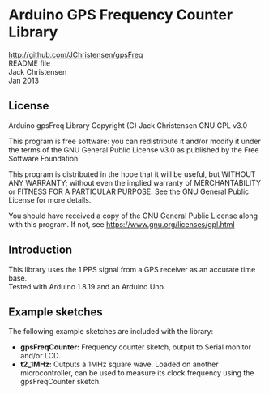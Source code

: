 # Arduino GPS Frequency Counter Library
http://github.com/JChristensen/gpsFreq  
README file  
Jack Christensen  
Jan 2013

## License
Arduino gpsFreq Library Copyright (C) Jack Christensen GNU GPL v3.0

This program is free software: you can redistribute it and/or modify it under the terms of the GNU General Public License v3.0 as published by the Free Software Foundation.

This program is distributed in the hope that it will be useful, but WITHOUT ANY WARRANTY; without even the implied warranty of MERCHANTABILITY or FITNESS FOR A PARTICULAR PURPOSE.  See the GNU General Public License for more details.

You should have received a copy of the GNU General Public License along with this program. If not, see <https://www.gnu.org/licenses/gpl.html>

## Introduction
This library uses the 1 PPS signal from a GPS receiver as an accurate time base.  
Tested with Arduino 1.8.19 and an Arduino Uno.

## Example sketches
The following example sketches are included with the library:

- **gpsFreqCounter:** Frequency counter sketch, output to Serial monitor and/or LCD.
- **t2_1MHz:** Outputs a 1MHz square wave. Loaded on another microcontroller, can be used to measure its clock frequency using the gpsFreqCounter sketch.
